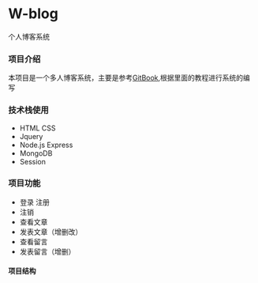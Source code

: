 # W-blog
个人博客系统

### 项目介绍
  本项目是一个多人博客系统，主要是参考[GitBook](https://maninboat.gitbooks.io/n-blog/content/),根据里面的教程进行系统的编写
### 技术栈使用
+ HTML CSS
+ Jquery
+ Node.js  Express
+ MongoDB
+ Session
### 项目功能
+ 登录 注册
+ 注销
+ 查看文章
+ 发表文章（增删改）
+ 查看留言
+ 发表留言（增删）
#### 项目结构
    